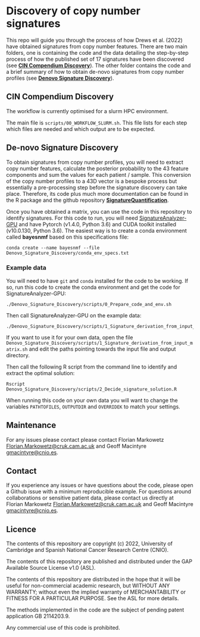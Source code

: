 # Discovery of copy number signatures

This repo will guide you through the process of how Drews et al. (2022) have obtained signatures from copy number features. There are two main folders, one is containing the code and the data detailing the step-by-step process of how the published set of 17 signatures have been discovered (see [**CIN Compendium Discovery**](CIN_Compendium_Discovery/)). The other folder contains the code and a brief summary of how to obtain de-novo signatures from copy number profiles (see [**Denovo Signature Discovery**](Denovo_Signature_Discovery/)).


## CIN Compendium Discovery

The workflow is currently optimised for a slurm HPC environment. 

The main file is `scripts/00_WORKFLOW_SLURM.sh`. This file lists for each step which files are needed and which output are to be expected.


## De-novo Signature Discovery

To obtain signatures from copy number profiles, you will need to extract copy number features, calculate the posterior probability to the 43 feature components and sum the values for each patient / sample. This conversion of the copy number profiles to a 43D vector is a bespoke process but essentially a pre-processing step before the signature discovery can take place. Therefore, its code plus much more documentation can be found in the R package and the github repository [**SignatureQuantification**](https://github.com/markowetzlab/CINSignatureQuantification).

Once you have obtained a matrix, you can use the code in this repository to identify signatures. For this code to run, you will need [SignatureAnalyzer-GPU](https://github.com/broadinstitute/SignatureAnalyzer-GPU) and have Pytorch (v1.4.0, Python 3.6) and CUDA toolkit installed (v10.0.130, Python 3.6). The easiest way is to create a conda environment called **bayesnmf** based on this specifications file: 
```
conda create --name bayesnmf --file Denovo_Signature_Discovery/conda_env_specs.txt
```

### Example data

You will need to have `git` and `conda` installed for the code to be working. If so, run this code to create the conda environment and get the code for SignatureAnalyzer-GPU:

```
./Denovo_Signature_Discovery/scripts/0_Prepare_code_and_env.sh
```

Then call SignatureAnalyzer-GPU on the example data:
```
./Denovo_Signature_Discovery/scripts/1_Signature_derivation_from_input_matrix.sh`
```

If you want to use it for your own data, open the file `Denovo_Signature_Discovery/scripts/1_Signature_derivation_from_input_matrix.sh` and edit the paths pointing towards the input file and output directory.


Then call the following R script from the command line to identify and extract the optimal solution:
```
Rscript Denovo_Signature_Discovery/scripts/2_Decide_signature_solution.R
```

When running this code on your own data you will want to change the variables `PATHTOFILES`, `OUTPUTDIR` and `OVERRIDEK` to match your settings.

## Maintenance

For any issues please contact please contact Florian Markowetz Florian.Markowetz@cruk.cam.ac.uk and Geoff Macintyre gmacintyre@cnio.es.


## Contact

If you experience any issues or have questions about the code, please open a Github issue with a minimum reproducible example. For questions around collaborations or sensitive patient data, please contact us directly at Florian Markowetz <Florian.Markowetz@cruk.cam.ac.uk> and Geoff Macintyre <gmacintyre@cnio.es>.

## Licence
The contents of this repository are copyright (c) 2022, University of Cambridge and Spanish National Cancer Research Centre (CNIO).

The contents of this repository are published and distributed under the GAP Available Source License v1.0 (ASL). 

The contents of this repository are distributed in the hope that it will be useful for non-commercial academic research, but WITHOUT ANY WARRANTY; without even the implied warranty of MERCHANTABILITY or FITNESS FOR A PARTICULAR PURPOSE.  See the ASL for more details. 

The methods implemented in the code are the subject of pending patent application GB 2114203.9.

Any commercial use of this code is prohibited.

